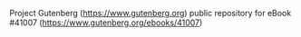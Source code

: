 Project Gutenberg (https://www.gutenberg.org) public repository for
eBook #41007 (https://www.gutenberg.org/ebooks/41007)
